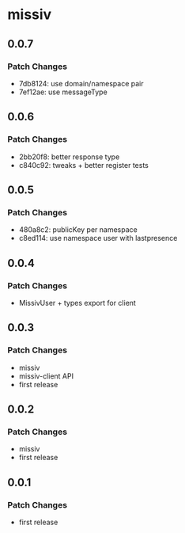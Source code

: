 # missiv

## 0.0.7

### Patch Changes

- 7db8124: use domain/namespace pair
- 7ef12ae: use messageType

## 0.0.6

### Patch Changes

- 2bb20f8: better response type
- c840c92: tweaks + better register tests

## 0.0.5

### Patch Changes

- 480a8c2: publicKey per namespace
- c8ed114: use namespace user with lastpresence

## 0.0.4

### Patch Changes

- MissivUser + types export for client

## 0.0.3

### Patch Changes

- missiv
- missiv-client API
- first release

## 0.0.2

### Patch Changes

- missiv
- first release

## 0.0.1

### Patch Changes

- first release
